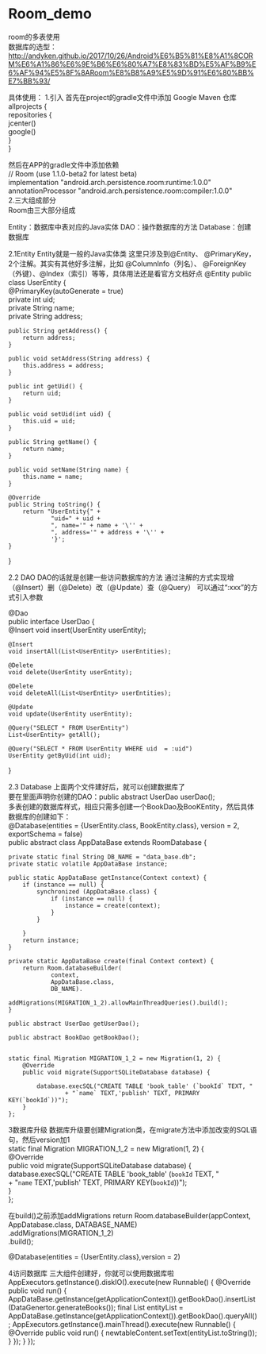 # Room_demo
room的多表使用    
数据库的选型：http://andyken.github.io/2017/10/26/Android%E6%B5%81%E8%A1%8CORM%E6%A1%86%E6%9E%B6%E6%80%A7%E8%83%BD%E5%AF%B9%E6%AF%94%E5%8F%8ARoom%E8%B8%A9%E5%9D%91%E6%80%BB%E7%BB%93/              

具体使用：
1.引入
首先在project的gradle文件中添加 Google Maven 仓库    
allprojects {    
    repositories {    
        jcenter()    
        google()    
    }    
}    

然后在APP的gradle文件中添加依赖    
    // Room (use 1.1.0-beta2 for latest beta)    
    implementation "android.arch.persistence.room:runtime:1.0.0"    
    annotationProcessor "android.arch.persistence.room:compiler:1.0.0"    
2.三大组成部分    
Room由三大部分组成

Entity：数据库中表对应的Java实体
DAO：操作数据库的方法
Database：创建数据库

2.1Entity
Entity就是一般的Java实体类
这里只涉及到@Entity、 @PrimaryKey，2个注解。其实有其他好多注解，比如 @ColumnInfo（列名）、 @ForeignKey（外键）、@Index（索引）等等，具体用法还是看官方文档好点
@Entity
public class UserEntity {    
    @PrimaryKey(autoGenerate = true)    
    private int uid;    
    private String name;    
    private String address;    

    public String getAddress() {
        return address;
    }

    public void setAddress(String address) {
        this.address = address;
    }

    public int getUid() {
        return uid;
    }

    public void setUid(int uid) {
        this.uid = uid;
    }

    public String getName() {
        return name;
    }

    public void setName(String name) {
        this.name = name;
    }

    @Override
    public String toString() {
        return "UserEntity{" +
                "uid=" + uid +
                ", name='" + name + '\'' +
                ", address='" + address + '\'' +
                '}';
    }
}

2.2 DAO
DAO的话就是创建一些访问数据库的方法
通过注解的方式实现增（@Insert）删（@Delete）改（@Update）查（@Query）
可以通过“:xxx”的方式引入参数
    
@Dao    
public interface UserDao {    
    @Insert
    void insert(UserEntity userEntity);    

    @Insert
    void insertAll(List<UserEntity> userEntities);

    @Delete
    void delete(UserEntity userEntity);

    @Delete
    void deleteAll(List<UserEntity> userEntities);

    @Update
    void update(UserEntity userEntity);

    @Query("SELECT * FROM UserEntity")
    List<UserEntity> getAll();

    @Query("SELECT * FROM UserEntity WHERE uid  = :uid")
    UserEntity getByUid(int uid);
}

2.3 Database
上面两个文件建好后，就可以创建数据库了    
要在里面声明你创建的DAO：public abstract UserDao userDao();    
多表创建的数据库样式，相应只需多创建一个BookDao及BooKEntity，然后具体数据库的创建如下：    
@Database(entities = {UserEntity.class, BookEntity.class}, version = 2, exportSchema = false)        
public abstract class AppDataBase extends RoomDatabase {

    private static final String DB_NAME = "data_base.db";
    private static volatile AppDataBase instance;

    public static AppDataBase getInstance(Context context) {
        if (instance == null) {
            synchronized (AppDataBase.class) {
                if (instance == null) {
                    instance = create(context);
                }
            }

        }
        return instance;
    }

    private static AppDataBase create(final Context context) {
        return Room.databaseBuilder(
                context,
                AppDataBase.class,
                DB_NAME).
                addMigrations(MIGRATION_1_2).allowMainThreadQueries().build();
    }

    public abstract UserDao getUserDao();

    public abstract BookDao getBookDao();


    static final Migration MIGRATION_1_2 = new Migration(1, 2) {
        @Override
        public void migrate(SupportSQLiteDatabase database) {

            database.execSQL("CREATE TABLE 'book_table' (`bookId` TEXT, "
                    + "`name` TEXT,'publish' TEXT, PRIMARY KEY(`bookId`))");
        }
    };
3数据库升级
数据库升级要创建Migration类，在migrate方法中添加改变的SQL语句，然后version加1    
static final Migration MIGRATION_1_2 = new Migration(1, 2) {    
        @Override    
        public void migrate(SupportSQLiteDatabase database) {    
            database.execSQL("CREATE TABLE 'book_table' (`bookId` TEXT, "    
                    + "`name` TEXT,'publish' TEXT, PRIMARY KEY(`bookId`))");    
        }    
    };    

在build()之前添加addMigrations
return Room.databaseBuilder(appContext, AppDatabase.class, DATABASE_NAME)    
                .addMigrations(MIGRATION_1_2)    
                .build();    
    
@Database(entities = {UserEntity.class},version = 2)    

4访问数据库
三大组件创建好，你就可以使用数据库啦    
AppExecutors.getInstance().diskIO().execute(new Runnable() {
            @Override
            public void run() {
                AppDataBase.getInstance(getApplicationContext()).getBookDao().insertList(DataGenertor.generateBooks());
                final List<BookEntity> entityList = AppDataBase.getInstance(getApplicationContext()).getBookDao().queryAll();
                AppExecutors.getInstance().mainThread().execute(new Runnable() {
                    @Override
                    public void run() {
                        newtableContent.setText(entityList.toString());
                    }
                });
            }
        });
